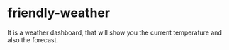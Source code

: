 # friendly-weather

It is a weather dashboard, that will show you the current temperature and also the forecast.
